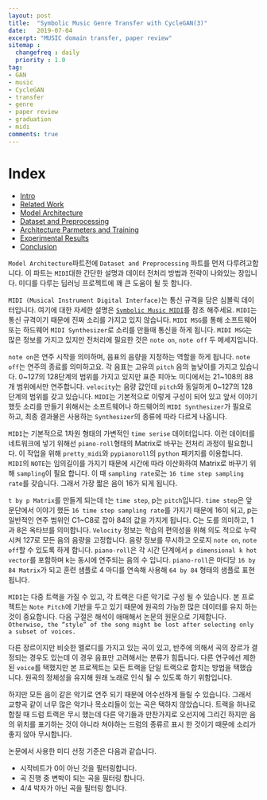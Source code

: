 ```yaml
---
layout: post
title:  "Symbolic Music Genre Transfer with CycleGAN(3)"
date:   2019-07-04
excerpt: "MUSIC domain transfer, paper review"
sitemap :
  changefreq : daily
  priority : 1.0
tag:
- GAN
- music
- CycleGAN
- transfer
- genre
- paper review
- graduation
- midi
comments: true
---
```


# Index
- <a href='https://sihan-son.github.io/CycleGAN-music-intro'>Intro</a>
- <a href='https://sihan-son.github.io/CycleGAN-music-related'>Related Work</a>
- <a href=''>Model Architecture</a>
- <a href='https://sihan-son.github.io/CycleGAN-music-pre'>Dataset and Preprocessing</a>
- <a href=''>Architecture Parmeters and Training</a>
- <a href=''>Experimental Results</a>
- <a href=''>Conclusion</a>

`Model Architecture`파트전에 `Dataset and Preprocessing` 파트를 먼저 다루려고합니다. 이 파트는 `MIDI`대한 간단한 설명과 데이터 전처리 방법과 전략이 나와있는 장입니다. 미디를 다루는 딥러닝 프로젝트에 꽤 큰 도움이 될 듯 합니다. 

`MIDI (Musical Instrument Digital Interface)`는 통신 규격을 담은 심볼릭 데이터입니다. 여기에 대한 자세한 설명은 <a href ='https://sihan-son.github.io/midi'>`Symbolic Music MIDI`</a>를 참조 해주세요. `MIDI`는 통신 규격이기 때문에 진짜 소리를 가지고 있지 않습니다. `MIDI MSG`를 통해 소프트웨어 또는 하드웨어 `MIDI Synthesizer`로 소리를 만들때 통신을 하게 됩니다. `MIDI MSG`는 많은 정보를 가지고 있지만 전처리에 필요한 것은 `note on`, `note off` 두 메세지입니다.  

`note on`은 연주 시작을 의미하며, 음표의 음량을 지정하는 역할을 하게 됩니다. `note off`는 연주의 종료를 의미하고요. 각 음표는 고유의 `pitch` 음의 높낮이를 가지고 있습니다. 0~127의 128단계의 범위를 가지고 있지만 표준 피아노 미디에서는 21~108의 88개 범위에서만 연주합니다. `velocity`는 음량 값인데 `pitch`와 동일하게 0~127의 128 단계의 범위를 갖고 있습니다. `MIDI`는 기본적으로 이렇게 구성이 되어 있고 앞서 이야기 했듯 소리를 만들기 위해서는 소프트웨어나 하드웨어의 `MIDI Synthesizer`가 필요로 하고, 최종 결과물은 사용하는 `Synthesizer`의 종류에 따라 다르게 나옵니다.   

`MIDI`는 기본적으로 1차원 형태의 가변적인 `time serise` 데이터입니다. 이런 데이터를 네트워크에 넣기 위해선 `piano-roll`형태의 Matrix로 바꾸는 전처리 과정이 필요합니다. 이 작업을 위해 `pretty_midi`와 `pypianoroll`의 `python` 패키지를 이용합니다. `MIDI`의 `NOTE`는 임의길이를 가지기 때문에 시간에 따라 이산화하여 Matrix로 바꾸기 위해 `sampling`이 필요 합니다. 이 때 `sampling rate`로는 `16 time step sampling rate`를 갖습니다. 그래서 가장 짧은 음이 16가 되게 됩니다.   

`t by p Matrix`를 만들게 되는데 t는 `time step`, p는 `pitch`입니다. `time step`은 앞 문단에서 이야기 했든 `16 time step sampling rate`를 가지기 때문에 16이 되고, p는 일반적인 연주 범위인 C1~C8로 잡아 84의 값을 가지게 됩니다. C는 도를 의미하고, 1과 8은 옥타브를 의미합니다. `Velocity` 정보는 학습의 편의성을 위해 의도 적으로 누락시켜 127로 모든 음의 음량을 고정합니다. 음량 정보를 무시하고 오로지 `note on`, `note off`할 수 있도록 하게 합니다. `piano-roll`은 각 시간 단계에서 `p dimensional k hot vector`를 포함하며 k는 동시에 연주되는 음의 수 입니다. `piano-roll`은 마디당 `16 by 84 Matrix`가 되고 훈련 샘플로 4 마디를 연속해 사용해 `64 by 84` 형태의 샘플로 표현 됩니다.  

`MIDI`는 다중 트랙을 가질 수 있고, 각 트랙은 다른 악기로 구성 될 수 있습니다. 본 프로젝트는 `Note Pitch`에 기반을 두고 있기 때문에 원곡의 가능한 많은 데이터를 유지 하는 것이 중요합니다. 다음 구절은 해석이 애매해서 논문의 원문으로 기제합니다. `Otherwise, the “style” of the song might be lost after selecting only a subset of voices.`  

다른 장르이지만 비슷한 멜로디를 가지고 있는 곡이 있고, 반주에 의해서 곡의 장르가 결정되는 경우도 있는데 이 경우 음표만 고려해서는 분류가 힘듭니다. 다른 연구에선 제한된 `voice`를 택했지만 본 프로젝트는 모든 트랙을 단일 트랙으로 합치는 방법을 택했습니다. 원곡의 정체성을 유지해 원래 노래로 인식 될 수 있도록 하기 위함입니다.   

하지만 모든 음이 같은 악기로 연주 되기 때문에 어수선하게 들릴 수 있습니다. 그래서 교향곡 같이 너무 많은 악기나 목소리들이 있는 곡은 택하지 않았습니다. 트랙을 하나로 합칠 때 드럼 트랙은 무시 했는데 다른 악기들과 만찬가지로 오선지에 그리긴 하지만 음의 위치를 표기하는 것이 아니라 쳐야하는 드럼의 종류르 표시 한 것이기 때문에 소리가 좋지 않아 무시합니다.   

논문에서 사용한 미디 선정 기준은 다음과 같습니다.

- 시작비트가 0이 아닌 것을 필터링합니다. 
- 곡 진행 중 변박이 되는 곡을 필터링 합니다.
- 4/4 박자가 아닌 곡을 필터링 합니다.  